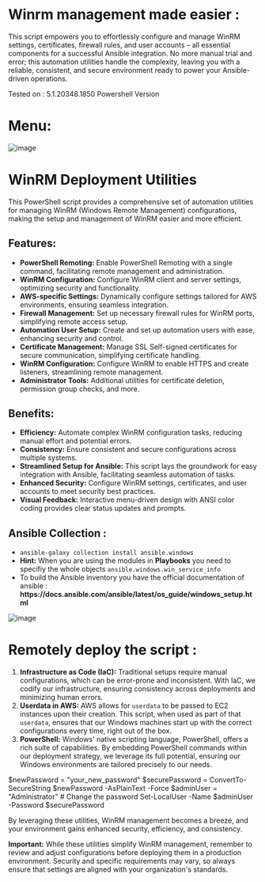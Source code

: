 # Winrm management made easier : 
This script empowers you to effortlessly configure and manage WinRM settings, certificates, firewall rules, and user accounts – all essential components for a successful Ansible integration. No more manual trial and error; this automation utilities handle the complexity, leaving you with a reliable, consistent, and secure environment ready to power your Ansible-driven operations.

Tested on : 5.1.20348.1850 Powershell Version

<h1>Menu:</h1> 

![image](https://github.com/Razichennouf/ansible_winrm/assets/77803582/662e3747-f187-4b31-a65a-ca3f4cac6f22)

<h1>WinRM Deployment Utilities</h1>

<p>This PowerShell script provides a comprehensive set of automation utilities for managing WinRM (Windows Remote Management) configurations, making the setup and management of WinRM easier and more efficient.</p>

<h2>Features:</h2>
<ul>
    <li><strong>PowerShell Remoting:</strong> Enable PowerShell Remoting with a single command, facilitating remote management and administration.</li>
    <li><strong>WinRM Configuration:</strong> Configure WinRM client and server settings, optimizing security and functionality.</li>
    <li><strong>AWS-specific Settings:</strong> Dynamically configure settings tailored for AWS environments, ensuring seamless integration.</li>
    <li><strong>Firewall Management:</strong> Set up necessary firewall rules for WinRM ports, simplifying remote access setup.</li>
    <li><strong>Automation User Setup:</strong> Create and set up automation users with ease, enhancing security and control.</li>
    <li><strong>Certificate Management:</strong> Manage SSL Self-signed certificates for secure communication, simplifying certificate handling.</li>
    <li><strong>WinRM Configuration:</strong> Configure WinRM to enable HTTPS and create listeners, streamlining remote management.</li>
    <li><strong>Administrator Tools:</strong> Additional utilities for certificate deletion, permission group checks, and more.</li>
</ul>

<h2>Benefits:</h2>
<ul>
    <li><strong>Efficiency:</strong> Automate complex WinRM configuration tasks, reducing manual effort and potential errors.</li>
    <li><strong>Consistency:</strong> Ensure consistent and secure configurations across multiple systems.</li>
    <li><strong>Streamlined Setup for Ansible:</strong> This script lays the groundwork for easy integration with Ansible, facilitating seamless automation of tasks.</li>
    <li><strong>Enhanced Security:</strong> Configure WinRM settings, certificates, and user accounts to meet security best practices.</li>
    <li><strong>Visual Feedback:</strong> Interactive menu-driven design with ANSI color coding provides clear status updates and prompts.</li>
</ul>
<h2>Ansible Collection : </h2>
<ul>
    <li> <code>ansible-galaxy collection install ansible.windows</code></li>
    <li> <strong>Hint:</strong> When you are using the modules in <strong>Playbooks</strong> you need to specifiy the whole objects <code>ansible.windows.win_service_info</code> </li>
    <li> To build the Ansible inventory you have the official documentation of ansible : <strong> https://docs.ansible.com/ansible/latest/os_guide/windows_setup.html</strong> </li>
</ul>

![image](https://github.com/Razichennouf/ansible_winrm/assets/77803582/c6f114df-3550-44d9-b5c7-c166037a276d)

<h1>Remotely deploy the script : </h1>
    <ol>
        <li><strong>Infrastructure as Code (IaC):</strong> Traditional setups require manual configurations, which can be error-prone and inconsistent. With IaC, we codify our infrastructure, ensuring consistency across deployments and minimizing human errors.</li>
        <li><strong>Userdata in AWS:</strong> AWS allows for <code>userdata</code> to be passed to EC2 instances upon their creation. This script, when used as part of that <code>userdata</code>, ensures that our Windows machines start up with the correct configurations every time, right out of the box.</li>
        <li><strong>PowerShell:</strong> Windows' native scripting language, PowerShell, offers a rich suite of capabilities. By embedding PowerShell commands within our deployment strategy, we leverage its full potential, ensuring our Windows environments are tailored precisely to our needs.</li>
    </ol>     
        <Powershell>
        $newPassword = "your_new_password"
        $securePassword = ConvertTo-SecureString $newPassword -AsPlainText -Force
        $adminUser = "Administrator" 
        # Change the password
        Set-LocalUser -Name $adminUser -Password $securePassword
        </Powershell>
        

<p>By leveraging these utilities, WinRM management becomes a breeze, and your environment gains enhanced security, efficiency, and consistency.</p>

<p><strong>Important:</strong> While these utilities simplify WinRM management, remember to review and adjust configurations before deploying them in a production environment. Security and specific requirements may vary, so always ensure that settings are aligned with your organization's standards.</p>

